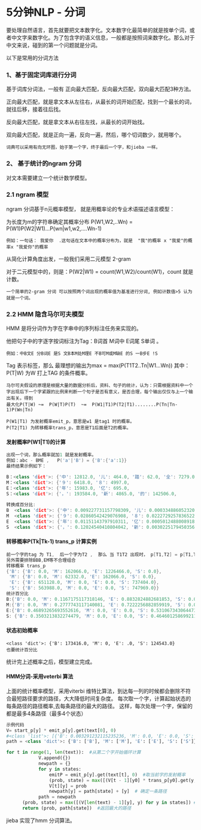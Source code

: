 # 5分钟NLP - 分词

要处理自然语言，首先就要把文本数字化。文本数字化最简单的就是按单个词，或者中文字来数字化。为了包含字的语义信息，一般都是按照词来数字化。那么对于中文来说，碰到的第一个问题就是分词。

以下是常用的分词方法

### 1、基于固定词库进行分词

基于词库分词法，一般有 正向最大匹配，反向最大匹配，双向最大匹配3种方法。

正向最大匹配，就是拿文本从左往右，从最长的词开始匹配，找到一个最长的词，就往后移，接着往后找。

反向最大匹配，就是拿文本从右往左找，从最长的词开始找。

双向最大匹配，就是正向一遍，反向一遍，然后，哪个切词数少，就用哪个。

```
词典可以采用有向无环图，始于第一个字，终于最后一个字，和jieba 一样。
```





### 2、 基于统计的ngram 分词

对文本需要建立一个统计数学模型。

### 2.1 ngram 模型

ngram 分词基于n元概率模型， 就是用概率论的专业术语描述语言模型：

为长度为m的字符串确定其概率分布  P(W1,W2,..Wn) = P(W1)P(W2|W1)...P(wn|w1,w2,....Wn-1)

``` 
例如：一句话： 我爱你  .这句话在文本中的概率分布为，就是  "我"的概率 x "我爱"的概率x "我爱你"的概率
```

从简化计算角度出发，一般我们采用二元模型 2-gram

对于二元模型中的，则是：P(W2|W1) = count(W1,W2)/count(W1)，count 就是计数。

```
一个简单的2-gram 分词 可以按照两个词出现的概率值为基准进行分词, 例如计数值>5 认为就是一个词。
```



### 2.2 HMM 隐含马尔可夫模型

HMM 是将分词作为字在字串中的序列标注任务来实现的。

他把句子中的字逐字按词标注为Tag：B词首 M词中 E词尾 S单词 。

```
例如：中B文E 分B词E 是S 文B本M处M理E 不B可M或M缺E 的S 一B步E !S
```

Tag 表示标签，那么 最理想的输出为max = max(P(T1T2..Tn|W1...Wn)) 其中：P(T|W) 为W 打上TAG 的条件概率。

```
马尔可夫假设的原理是根据大量的数据分析后，资料、句子的统计，认为：只需根据资料中一个字出现后下一个字紧跟的比例来判断一个句子是否有意义，是否合理，每个输出仅仅与上一个输出有关。得到
最大化P(T|W) ~=  P(W|T)P(T)  ~=  P(W1|T1)P(T2|T1)........P(Tn|Tn-1)P(Wn|Tn) 

P(W1|T1) 为发射概率emit_p，意思是w1 是tag1 时的概率。
P(T2|T1) 为转移概率trans_p，意思是T1后面是T2的概率。
```

#### 发射概率P(W1|T1)的计算

```c++
出现一个词，那么概率就加1 就是发射概率。 
例如：abc - BME ,   P('a'|'B') = {'B':{'a':1}}
最终结果示例如下：

B：<class 'dict'>: {'中': 12812.0, '儿': 464.0, '踏': 62.0, '全': 7279.0, '各': 4884.0,
M：<class 'dict'>: {'９': 6418.0, '８': 4997.0, 
E：<class 'dict'>: {'年': 15983.0, '亿': 695.0, 
S：<class 'dict'>: {'，': 193584.0, '新': 4865.0, '的': 142506.0, 
                     
转换成百分比:
B  <class 'dict'>: {'中': 0.009227731157798309, '儿': 0.00033488605232000413, 
M  <class 'dict'>: {'９': 0.02860542429076908, '８': 0.02227292578365226, 
E  <class 'dict'>: {'年': 0.01151143797910311, '亿': 0.0005012488008918772, 
S  <class 'dict'>: {'，': 0.12024540410804042, '新': 0.0030225179450356415,
```

#### 转移概率P(Tk|Tk-1) trans_p 计算实例

```c++
前一个字的tag 为 T1,  后一个字为T2 ,  那么 当 T1T2 出现时， p[T1,T2] = p[T1,T2]+1 
另外需要排除BBB,EM等不合理组合
转移概率 trans_p
{'B': {'B': 0.0, 'M': 162066.0, 'E': 1226466.0, 'S': 0.0}, 
 'M': {'B': 0.0, 'M': 62332.0, 'E': 162066.0, 'S': 0.0}, 
 'E': {'B': 651128.0, 'M': 0.0, 'E': 0.0, 'S': 737404.0}, 
 'S': {'B': 563988.0, 'M': 0.0, 'E': 0.0, 'S': 747969.0}}
统计百分比
B:{'B': 0.0, 'M': 0.1167175117318146, 'E': 0.8832824882681853, 'S': 0.0}
M:{'B': 0.0, 'M': 0.2777743117140081, 'E': 0.7222256882859919, 'S': 0.0}
E:{'B': 0.46893265693552616, 'M': 0.0, 'E': 0.0, 'S': 0.5310673430644739}
S: {'B': 0.3503213832274479, 'M': 0.0, 'E': 0.0, 'S': 0.46460125869921165}

```

#### 状态初始概率

 ```
<class 'dict'>: {'B': 173416.0, 'M': 0, 'E': .0, 'S': 124543.0}
也要统计百分比
 ```

统计完上述概率之后，模型建立完成。



#### HMM分词-采用veterbi 算法


上面的统计概率模型，采用viterbi 维特比算法，到达每一列的时候都会删除不符合最短路径要求的路径，大大降低时间复杂度。
每次取一个字，计算起始状态的每条路径的路径概率,去每条路径的最大的路径。
这样，每次处理一个字，保留的都是最多4条路径（最多4个状态）

```python
示例代码
V= start_p[y] * emit_p[y].get(text[0], 0)
#<class 'list'>: [{'B': 0.003291232115235236, 'M': 0.0, 'E': 0.0, 'S': 0.0012044407157278893}]
path = <class 'dict'>: {'B': ['B'], 'M': ['M'], 'E': ['E'], 'S': ['S']}

for t in range(1, len(text)):  #从第二个字开始循环计算
            V.append({})
            newpath = {}
            for y in states:
                emitP = emit_p[y].get(text[t], 0)  #取当前字的发射概率
                (prob, state) = max([(V[t - 1][y0] * trans_p[y0].get(y, 0)  *emitP, y0) for y0 in states)  # 针对每个状态取得当前最大的路径
                V[t][y] = prob        
                newpath[y] = path[state] + [y]  # 确定一条路径
            path = newpath   
      (prob, state) = max([(V[len(text) - 1][y], y) for y in states]) #取最后的最大值
      return (prob, path[state])  #返回最大的路径
```

jieba 实现了hmm 分词算法。 


